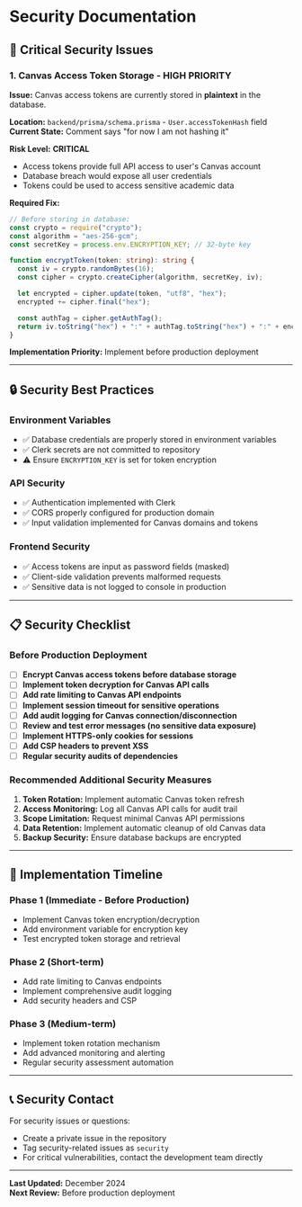 # Security Documentation

## 🚨 Critical Security Issues

### 1. Canvas Access Token Storage - **HIGH PRIORITY**

**Issue:** Canvas access tokens are currently stored in **plaintext** in the database.

**Location:** `backend/prisma/schema.prisma` - `User.accessTokenHash` field  
**Current State:** Comment says "for now I am not hashing it"

**Risk Level:** **CRITICAL**

- Access tokens provide full API access to user's Canvas account
- Database breach would expose all user credentials
- Tokens could be used to access sensitive academic data

**Required Fix:**

```typescript
// Before storing in database:
const crypto = require("crypto");
const algorithm = "aes-256-gcm";
const secretKey = process.env.ENCRYPTION_KEY; // 32-byte key

function encryptToken(token: string): string {
  const iv = crypto.randomBytes(16);
  const cipher = crypto.createCipher(algorithm, secretKey, iv);

  let encrypted = cipher.update(token, "utf8", "hex");
  encrypted += cipher.final("hex");

  const authTag = cipher.getAuthTag();
  return iv.toString("hex") + ":" + authTag.toString("hex") + ":" + encrypted;
}
```

**Implementation Priority:** Implement before production deployment

---

## 🔒 Security Best Practices

### Environment Variables

- ✅ Database credentials are properly stored in environment variables
- ✅ Clerk secrets are not committed to repository
- ⚠️ Ensure `ENCRYPTION_KEY` is set for token encryption

### API Security

- ✅ Authentication implemented with Clerk
- ✅ CORS properly configured for production domain
- ✅ Input validation implemented for Canvas domains and tokens

### Frontend Security

- ✅ Access tokens are input as password fields (masked)
- ✅ Client-side validation prevents malformed requests
- ✅ Sensitive data is not logged to console in production

---

## 📋 Security Checklist

### Before Production Deployment

- [ ] **Encrypt Canvas access tokens before database storage**
- [ ] **Implement token decryption for Canvas API calls**
- [ ] **Add rate limiting to Canvas API endpoints**
- [ ] **Implement session timeout for sensitive operations**
- [ ] **Add audit logging for Canvas connection/disconnection**
- [ ] **Review and test error messages (no sensitive data exposure)**
- [ ] **Implement HTTPS-only cookies for sessions**
- [ ] **Add CSP headers to prevent XSS**
- [ ] **Regular security audits of dependencies**

### Recommended Additional Security Measures

1. **Token Rotation:** Implement automatic Canvas token refresh
2. **Access Monitoring:** Log all Canvas API calls for audit trail
3. **Scope Limitation:** Request minimal Canvas API permissions
4. **Data Retention:** Implement automatic cleanup of old Canvas data
5. **Backup Security:** Ensure database backups are encrypted

---

## 🚀 Implementation Timeline

### Phase 1 (Immediate - Before Production)

- Implement Canvas token encryption/decryption
- Add environment variable for encryption key
- Test encrypted token storage and retrieval

### Phase 2 (Short-term)

- Add rate limiting to Canvas endpoints
- Implement comprehensive audit logging
- Add security headers and CSP

### Phase 3 (Medium-term)

- Implement token rotation mechanism
- Add advanced monitoring and alerting
- Regular security assessment automation

---

## 📞 Security Contact

For security issues or questions:

- Create a private issue in the repository
- Tag security-related issues as `security`
- For critical vulnerabilities, contact the development team directly

---

**Last Updated:** December 2024  
**Next Review:** Before production deployment
